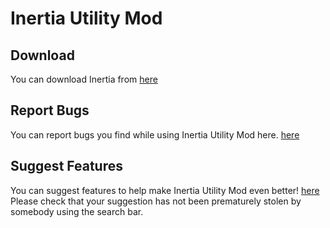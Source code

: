 # Inertia Utility Mod

## Download
You can download Inertia from [here](https://inertiaclient.com/)

## Report Bugs
You can report bugs you find while using Inertia Utility Mod here. [here](https://github.com/THEREALWWEFAN231/Inertia/issues)

## Suggest Features
You can suggest features to help make Inertia Utility Mod even better! [here](https://github.com/THEREALWWEFAN231/Inertia/issues)
Please check that your suggestion has not been prematurely stolen by somebody using the search bar. 
